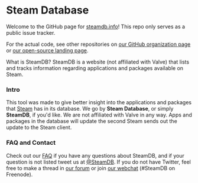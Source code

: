 Steam Database
=============

Welcome to the GitHub page for [steamdb.info](http://steamdb.info/)! This repo only serves as a public issue tracker.

For the actual code, see other repositories on [our GitHub organization page](https://github.com/SteamDatabase) or [our open-source landing page](https://opensource.steamdb.info/).

What is SteamDB?
SteamDB is a website (not affiliated with Valve) that lists and tracks information regarding applications and packages available on Steam.

### Intro
This tool was made to give better insight into the applications and packages that [Steam](http://store.steampowered.com/) has in its database. We go by **Steam Database**, or simply **SteamDB**, if you'd like. We are not affiliated with Valve in any way. Apps and packages in the database will update the second Steam sends out the update to the Steam client.

### FAQ and Contact
Check out our [FAQ](http://steamdb.info/faq/) if you have any questions about SteamDB, and if your question is not listed tweet us at [@SteamDB](https://twitter.com/SteamDB). If you do not have Twitter, feel free to make a thread in [our forum](http://steamdb.info/forum/) or join [our webchat](https://webchat.freenode.net/?channels=steamdb) (#SteamDB on Freenode).
